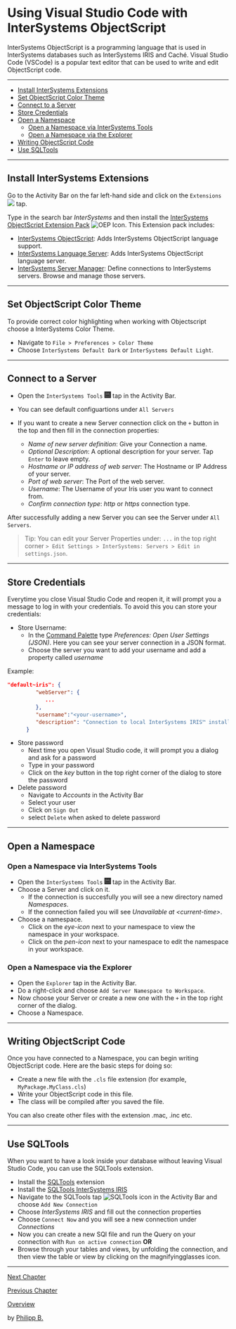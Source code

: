 # Using Visual Studio Code with InterSystems ObjectScript

InterSystems ObjectScript is a programming language that is used in InterSystems databases such as InterSystems IRIS and Caché. Visual Studio Code (VSCode) is a popular text editor that can be used to write and edit ObjectScript code.

---

-   [Install InterSystems Extensions](#install-intersystems-extensions)
-   [Set ObjectScript Color Theme](#set-objectscript-color-theme)
-   [Connect to a Server](#connect-to-a-server)
-   [Store Credentials](#store-credentials)
-   [Open a Namespace](#open-a-namespace)
    -   [Open a Namespace via InterSystems Tools](#open-a-namespace-via-intersystems-tools)
    -   [Open a Namespace via the Explorer](#open-a-namespace-via-the-explorer)
-   [Writing ObjectScript Code](#writing-objectscript-code)
-   [Use SQLTools](#use-sqltools)

---

## Install InterSystems Extensions

Go to the Activity Bar on the far left-hand side and click on the `Extensions` <img src = "https://i0.wp.com/www.phdata.io/wp-content/uploads/2021/06/VSCode-Extension-Icon-.png" tile = "Extensions Icon" width = "3%"/> tap.

Type in the search bar _InterSystems_ and then install the [InterSystems ObjectScript Extension Pack](https://marketplace.visualstudio.com/items?itemName=intersystems-community.objectscript-pack) <img src = "https://intersystems-community.gallerycdn.vsassets.io/extensions/intersystems-community/objectscript-pack/1.0.3/1612388253024/Microsoft.VisualStudio.Services.Icons.Default" title = "OEP Icon" width = "3%"/>. This Extension pack includes:

-   [InterSystems ObjectScript](https://marketplace.visualstudio.com/items?itemName=intersystems-community.vscode-objectscript): Adds InterSystems ObjectScript language support.
-   [InterSystems Language Server](https://marketplace.visualstudio.com/items?itemName=intersystems.language-server): Adds InterSystems ObjectScript language server.
-   [InterSystems Server Manager](https://marketplace.visualstudio.com/items?itemName=intersystems-community.servermanager): Define connections to InterSystems servers. Browse and manage those servers.

---

## Set ObjectScript Color Theme

To provide correct color highlighting when working with Objectscript choose a InterSystems Color Theme.

-   Navigate to `File > Preferences > Color Theme`
-   Choose `InterSystems Default Dark` or `InterSystems Default Light`.

---

## Connect to a Server

-   Open the `InterSystems Tools` <img src = "../imgs/InterSystemsToolsIcon.png" title = "InterSystemsToolsIcon" width = "3%"/> tap in the Activity Bar.
-   You can see default configuartions under `All Servers`
-   If you want to create a new Server connection click on the `+` button in the top and then fill in the connection properties:

    -   _Name of new server definition_: Give your Connection a name.
    -   _Optional Description_: A optional description for your server. Tap `Enter` to leave empty.
    -   _Hostname or IP address of web server_: The Hostname or IP Address of your server.
    -   _Port of web server_: The Port of the web server.
    -   _Username_: The Username of your Iris user you want to connect from.
    -   _Confirm connection type_: _http_ or _https_ connection type.

After successfully adding a new Server you can see the Server under `All Servers`.

> Tip: You can edit your Server Properties under: `...` in the top right corner `> Edit Settings > InterSystems: Servers > Edit in settings.json`.

---

## Store Credentials

Everytime you close Visual Studio Code and reopen it, it will prompt you a message to log in with your credentials. To avoid this you can store your credentials:

-   Store Username:
    -   In the [Command Palette](KeyboardShortcuts.md#command-palette) type _Preferences: Open User Settings (JSON)_. Here you can see your server connection in a JSON format.
    -   Choose the server you want to add your username and add a property called _username_

Example:

```json
"default~iris": {
         "webServer": {
            ...
         },
         "username":"<your-username>",
         "description": "Connection to local InterSystems IRIS™ installed with default settings."
      }
```

-   Store password
    -   Next time you open Visual Studio code, it will prompt you a dialog and ask for a password
    -   Type in your password
    -   Click on the _key_ button in the top right corner of the dialog to store the password
-   Delete password
    -   Navigate to _Accounts_ in the Activity Bar
    -   Select your user
    -   Click on `Sign Out`
    -   select `Delete` when asked to delete password

---

## Open a Namespace

### Open a Namespace via InterSystems Tools

-   Open the `InterSystems Tools` <img src = "../imgs/InterSystemsToolsIcon.png" title = "InterSystemsToolsIcon" width = "3%"/> tap in the Activity Bar.
-   Choose a Server and click on it.
    -   If the connection is succesfully you will see a new directory named _Namespaces_.
    -   If the connection failed you will see _Unavailable at \<current-time\>_.
-   Choose a namespace.
    -   Click on the _eye-icon_ next to your namespace to view the namespace in your workspace.
    -   Click on the _pen-icon_ next to your namespace to edit the namespace in your workspace.

### Open a Namespace via the Explorer

-   Open the `Explorer` tap in the Activity Bar.
-   Do a right-click and choose `Add Server Namespace to Workspace`.
-   Now choose your Server or create a new one with the `+` in the top right corner of the dialog.
-   Choose a Namespace.

---

## Writing ObjectScript Code

Once you have connected to a Namespace, you can begin writing ObjectScript code. Here are the basic steps for doing so:

-   Create a new file with the `.cls` file extension (for example, `MyPackage.MyClass.cls`)
-   Write your ObjectScript code in this file.
-   The class will be compiled after you saved the file.

You can also create other files with the extension .mac, .inc etc.

---

## Use SQLTools

When you want to have a look inside your database without leaving Visual Studio Code, you can use the SQLTools extension.

-   Install the [SQLTools](https://marketplace.visualstudio.com/items?itemName=mtxr.sqltools) extension
-   Install the [SQLTools InterSystems IRIS](https://marketplace.visualstudio.com/items?itemName=intersystems-community.sqltools-intersystems-driver)
-   Navigate to the SQLTools tap <img src ="https://raw.githubusercontent.com/intersystems-community/sqltools-intersystems-driver/master/docs/assets/img/activitybar.png" title = "SQLTools icon"> in the Activity Bar and choose `Add New Connection`
-   Choose _InterSystems IRIS_ and fill out the connection properties
-   Choose `Connect Now` and you will see a new connection under _Connections_
-   Now you can create a new SQl file and run the Query on your connection with `Run on active connection`
    **OR**
-   Browse through your tables and views, by unfolding the connection, and then view the table or view by clicking on the magnifyingglasses icon.

---

[Next Chapter](TipsForVsCode.md)

[Previous Chapter](GettingStartedWithVSCode.md)

[Overview](../README.md)

by [Philipp B.](https://github.com/phil1436)
